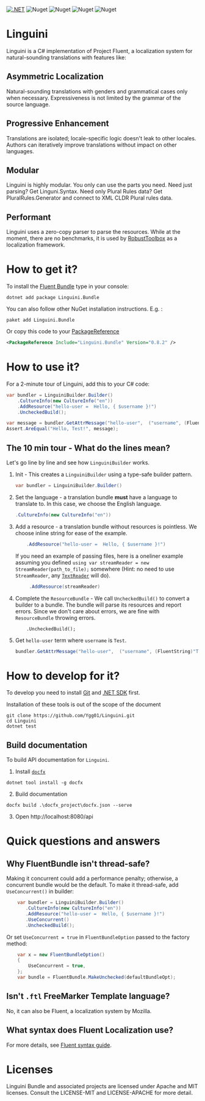 [![.NET](https://github.com/Ygg01/Linguini/actions/workflows/dotnet.yml/badge.svg?branch=master)](https://github.com/Ygg01/Linguini/actions/workflows/dotnet.yml)
![Nuget](https://img.shields.io/nuget/v/Linguini.Bundle?label=Linguini.Bundle)
![Nuget](https://img.shields.io/nuget/v/Linguini.Shared?label=Linguini.Shared)
![Nuget](https://img.shields.io/nuget/v/Linguini.Syntax?label=Linguini.Syntax)
![Nuget](https://img.shields.io/nuget/v/PluralRules.Generator?label=%20PluralRules.Generator)

# Linguini
Linguini is a C# implementation of Project Fluent, a localization system for natural-sounding translations with features like:

## Asymmetric Localization
Natural-sounding translations with genders and grammatical cases only when necessary. Expressiveness is not limited by the grammar of the source language.

## Progressive Enhancement
Translations are isolated; locale-specific logic doesn't leak to other locales. Authors can iteratively improve translations without impact on other languages.

## Modular
Linguini is highly modular. You only can use the parts you need.
Need just parsing? Get Linguni.Syntax.
Need only Plural Rules data? Get PluralRules.Generator and connect to XML CLDR Plural rules data.

## Performant
Linguini uses a zero-copy parser to parse the resources. While at the moment, there are no benchmarks,
it is used by [RobustToolbox](https://github.com/space-wizards/RobustToolbox) as a localization framework.

# How to get it?

To install the [Fluent Bundle](https://www.nuget.org/packages/Linguini.Bundle/) type in your console:

```dotnet add package Linguini.Bundle```

You can also follow other NuGet installation instructions. E.g. :

```paket add Linguini.Bundle```

Or copy this code to your [PackageReference](https://learn.microsoft.com/en-gb/nuget/consume-packages/package-references-in-project-files)

```xml
<PackageReference Include="Linguini.Bundle" Version="0.8.2" />
```

# How to use it?

For a 2-minute tour of Linguini, add this to your C# code:
```csharp
var bundler = LinguiniBuilder.Builder()
    .CultureInfo(new CultureInfo("en"))
    .AddResource("hello-user =  Hello, { $username }!")
    .UncheckedBuild();

var message = bundler.GetAttrMessage("hello-user",  ("username", (FluentString)"Test"));
Assert.AreEqual("Hello, Test!", message);
```

## The 10 min tour - What do the lines mean?

Let's go line by line and see how `LinguiniBuilder` works.

1. Init - This creates a `LinguiniBuilder` using a type-safe builder pattern.
    ```csharp
    var bundler = LinguiniBuilder.Builder()
    ```

2. Set the language - a translation bundle **must** have a language to translate to. In this case, we choose the English language.
    ```csharp
    .CultureInfo(new CultureInfo("en"))
    ```

3. Add a resource - a translation bundle without resources is pointless. We choose inline string for ease of the example. 
    ```csharp
        .AddResource("hello-user =  Hello, { $username }!")
    ```
    
   If you need an example of passing files, here is a oneliner example assuming you defined `using var streamReader = new StreamReader(path_to_file);` somewhere (Hint: no need to use `StreamReader`, any [`TextReader`](https://learn.microsoft.com/en-us/dotnet/api/system.io.textreader?view=net-7.0) will do).
   ```csharp
        .AddResource(streamReader)
   ```

4. Complete the `ResourceBundle` - We call `UncheckedBuild()` to convert a builder to a bundle. The bundle will parse its resources and report
   errors. Since we don't care about errors, we are fine with `ResourceBundle` throwing errors.
   ```
       .UncheckedBuild();
   ```
   
5. Get `hello-user` term where `username` is `Test`.
   ```csharp
   bundler.GetAttrMessage("hello-user",  ("username", (FluentString)"Test"));
   ```

# How to develop for it?

To develop you need to install [Git](https://git-scm.com/) and [.NET SDK](https://dotnet.microsoft.com/en-us/download) first.

Installation of these tools is out of the scope of the document

```shell
git clone https://github.com/Ygg01/Linguini.git
cd Linguini
dotnet test
```

## Build documentation

To build API documentation for `Linguini`.

1. Install [`docfx`](https://github.com/dotnet/docfx)
```shell
dotnet tool install -g docfx
```
2. Build documentation
```shell
docfx build .\docfx_project\docfx.json --serve
```
3. Open http://localhost:8080/api


# Quick questions and answers

## Why FluentBundle isn't thread-safe?

Making it concurrent could add a performance penalty; otherwise, a concurrent bundle would be the default. To make it thread-safe, add `UseConcurrent()`
in builder:
```csharp
    var bundler = LinguiniBuilder.Builder()
       .CultureInfo(new CultureInfo("en"))
       .AddResource("hello-user =  Hello, { $username }!")
       .UseConcurrent()
       .UncheckedBuild();
```
Or set `UseConcurrent = true` in `FluentBundleOption` passed to the factory method:
```csharp
    var x = new FluentBundleOption()
    {
        UseConcurrent = true,
    };
    var bundle = FluentBundle.MakeUnchecked(defaultBundleOpt);
```
## Isn't `.ftl` FreeMarker Template language?

No, it can also be Fluent, a localization system by Mozilla.

## What syntax does Fluent Localization use?
For more details, see [Fluent syntax guide](https://projectfluent.org/fluent/guide/).

# Licenses

Linguini Bundle and associated projects are licensed under Apache and MIT licenses. Consult the LICENSE-MIT and LICENSE-APACHE for more detail.
